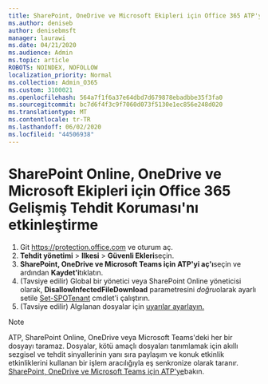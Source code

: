 ```yaml
---
title: SharePoint, OneDrive ve Microsoft Ekipleri için Office 365 ATP'yi etkinleştirme
ms.author: deniseb
author: denisebmsft
manager: laurawi
ms.date: 04/21/2020
ms.audience: Admin
ms.topic: article
ROBOTS: NOINDEX, NOFOLLOW
localization_priority: Normal
ms.collection: Admin_O365
ms.custom: 3100021
ms.openlocfilehash: 564a7f1f6a37e64dbd7d679878ebadbbe35f3fa0
ms.sourcegitcommit: bc7d6f4f3c9f7060d073f5130e1ec856e248d020
ms.translationtype: MT
ms.contentlocale: tr-TR
ms.lasthandoff: 06/02/2020
ms.locfileid: "44506938"
---
```

# <a name="enable-office-365-advanced-threat-protection-for-sharepoint-online-onedrive-and-microsoft-teams"></a>SharePoint Online, OneDrive ve Microsoft Ekipleri için Office 365 Gelişmiş Tehdit Koruması'nı etkinleştirme

1. Git https://protection.office.com ve oturum aç.
2. **Tehdit yönetimi**  >  **Ilkesi**  >  **Güvenli Ekleri**seçin.
3. **SharePoint, OneDrive ve Microsoft Teams için ATP'yi aç'ı**seçin ve ardından **Kaydet'i**tıklatın.
4. (Tavsiye edilir) Global bir yönetici veya SharePoint Online yöneticisi olarak, **DisallowInfectedFileDownload** parametresini *doğru*olarak ayarlı setile [Set-SPOTenant](https://docs.microsoft.com/powershell/module/sharepoint-online/Set-SPOTenant?view=sharepoint-ps) cmdlet'i çalıştırın.
5. (Tavsiye edilir) Algılanan dosyalar için [uyarılar ayarlayın.](https://docs.microsoft.com/microsoft-365/security/office-365-security/turn-on-atp-for-spo-odb-and-teams#set-up-alerts-for-detected-files)

> [!NOTE]
> ATP, SharePoint Online, OneDrive veya Microsoft Teams'deki her bir dosyayı taramaz. Dosyalar, kötü amaçlı dosyaları tanımlamak için akıllı sezgisel ve tehdit sinyallerinin yanı sıra paylaşım ve konuk etkinlik etkinliklerini kullanan bir işlem aracılığıyla eş senkronize olarak taranır. [SharePoint, OneDrive ve Microsoft Teams için ATP'ye](https://docs.microsoft.com/microsoft-365/security/office-365-security/atp-for-spo-odb-and-teams)bakın.